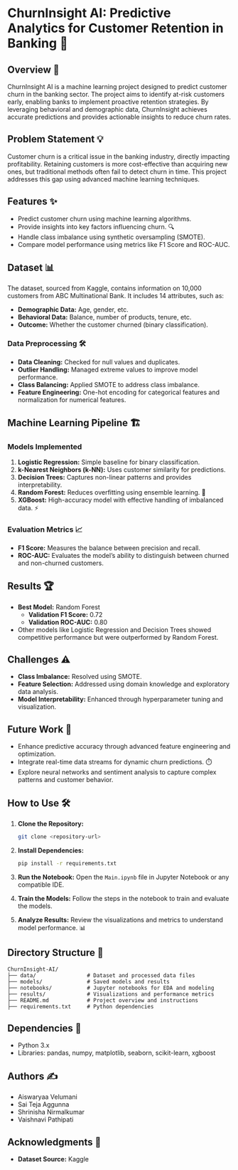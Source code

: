 # ChurnInsight AI: Predictive Analytics for Customer Retention in Banking 🚀

## Overview 🧠

ChurnInsight AI is a machine learning project designed to predict customer churn in the banking sector. The project aims to identify at-risk customers early, enabling banks to implement proactive retention strategies. By leveraging behavioral and demographic data, ChurnInsight achieves accurate predictions and provides actionable insights to reduce churn rates.

## Problem Statement 💡

Customer churn is a critical issue in the banking industry, directly impacting profitability. Retaining customers is more cost-effective than acquiring new ones, but traditional methods often fail to detect churn in time. This project addresses this gap using advanced machine learning techniques.

## Features ✨

- Predict customer churn using machine learning algorithms.
- Provide insights into key factors influencing churn. 🔍
- Handle class imbalance using synthetic oversampling (SMOTE).
- Compare model performance using metrics like F1 Score and ROC-AUC.

## Dataset 📊

The dataset, sourced from Kaggle, contains information on 10,000 customers from ABC Multinational Bank. It includes 14 attributes, such as:

- **Demographic Data:** Age, gender, etc.
- **Behavioral Data:** Balance, number of products, tenure, etc.
- **Outcome:** Whether the customer churned (binary classification).

### Data Preprocessing 🛠️

- **Data Cleaning:** Checked for null values and duplicates.
- **Outlier Handling:** Managed extreme values to improve model performance.
- **Class Balancing:** Applied SMOTE to address class imbalance.
- **Feature Engineering:** One-hot encoding for categorical features and normalization for numerical features.

## Machine Learning Pipeline 🏗️

### Models Implemented

1. **Logistic Regression:** Simple baseline for binary classification.
2. **k-Nearest Neighbors (k-NN):** Uses customer similarity for predictions.
3. **Decision Trees:** Captures non-linear patterns and provides interpretability.
4. **Random Forest:** Reduces overfitting using ensemble learning. 🌳
5. **XGBoost:** High-accuracy model with effective handling of imbalanced data. ⚡

### Evaluation Metrics 📈

- **F1 Score:** Measures the balance between precision and recall.
- **ROC-AUC:** Evaluates the model’s ability to distinguish between churned and non-churned customers.

## Results 🏆

- **Best Model:** Random Forest
  - **Validation F1 Score:** 0.72
  - **Validation ROC-AUC:** 0.80
- Other models like Logistic Regression and Decision Trees showed competitive performance but were outperformed by Random Forest.

## Challenges ⚠️

- **Class Imbalance:** Resolved using SMOTE.
- **Feature Selection:** Addressed using domain knowledge and exploratory data analysis.
- **Model Interpretability:** Enhanced through hyperparameter tuning and visualization.

## Future Work 🔮

- Enhance predictive accuracy through advanced feature engineering and optimization.
- Integrate real-time data streams for dynamic churn predictions. ⏱️
- Explore neural networks and sentiment analysis to capture complex patterns and customer behavior.

## How to Use 🛠️

1. **Clone the Repository:**

   ```bash
   git clone <repository-url>
   ```

2. **Install Dependencies:**

   ```bash
   pip install -r requirements.txt
   ```

3. **Run the Notebook:**
   Open the `Main.ipynb` file in Jupyter Notebook or any compatible IDE.

4. **Train the Models:**
   Follow the steps in the notebook to train and evaluate the models.

5. **Analyze Results:**
   Review the visualizations and metrics to understand model performance. 📊

## Directory Structure 📁

```
ChurnInsight-AI/
├── data/                # Dataset and processed data files
├── models/              # Saved models and results
├── notebooks/           # Jupyter notebooks for EDA and modeling
├── results/             # Visualizations and performance metrics
├── README.md            # Project overview and instructions
├── requirements.txt     # Python dependencies
```

## Dependencies 🧩

- Python 3.x
- Libraries: pandas, numpy, matplotlib, seaborn, scikit-learn, xgboost

## Authors ✍️

- Aiswaryaa Velumani
- Sai Teja Aggunna
- Shrinisha Nirmalkumar
- Vaishnavi Pathipati

## Acknowledgments 🙏

- **Dataset Source:** Kaggle


